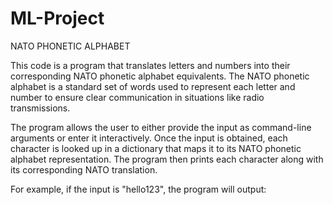 # ML-Project
NATO PHONETIC ALPHABET

This code is a program that translates letters and numbers into their corresponding NATO phonetic alphabet equivalents. 
The NATO phonetic alphabet is a standard set of words used to represent each letter and number to ensure clear communication in situations like radio transmissions.

The program allows the user to either provide the input as command-line arguments or enter it interactively. 
Once the input is obtained, each character is looked up in a dictionary that maps it to its NATO phonetic alphabet representation. 
The program then prints each character along with its corresponding NATO translation.

For example, if the input is "hello123", the program will output:
